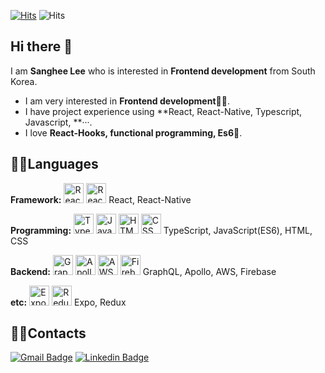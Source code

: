 [![Hits](https://hits.seeyoufarm.com/api/count/incr/badge.svg?url=https%3A%2F%2Fgithub.com%2Fsanghee-dev&count_bg=%2379C83D&title_bg=%23555555&icon=&icon_color=%23E7E7E7&title=hits&edge_flat=false)](https://hits.seeyoufarm.com) ![Hits](https://img.shields.io/github/followers/sanghee-dev?label=Follow)

## Hi there 👋

I am **Sanghee Lee** who is interested in **Frontend development** from South Korea.

- I am very interested in **Frontend development**👩‍💻.
- I have project experience using **React, React-Native, Typescript, Javascript, **···.
- I love **React-Hooks, functional programming, Es6**🥰.


## 🙆‍♀Languages

**Framework:**
<img alt="React" src="https://user-images.githubusercontent.com/61302874/114516276-32f72b80-9c78-11eb-82b1-d80d11d55d48.png" width="32" height="32"/>
<img alt="ReactNative" src="https://user-images.githubusercontent.com/61302874/114516217-25da3c80-9c78-11eb-9373-d31032fc4d21.png" width="32" height="32"/>
React, React-Native

**Programming:**
<img alt="TypeScript" src="https://user-images.githubusercontent.com/61302874/104692864-0486b480-574c-11eb-9514-b527238e4715.png" width="32" height="32"/>
<img alt="JavaScript" src="https://user-images.githubusercontent.com/13250888/53627364-a16d0100-3c4b-11e9-84e2-a8c2f7311695.png" width="32" height="32"/>
<img alt="HTML" src="https://user-images.githubusercontent.com/13250888/53627363-a16d0100-3c4b-11e9-8238-56153fb041e4.png" width="32" height="32"/>
<img alt="CSS" src="https://user-images.githubusercontent.com/61302874/99525171-cf284980-29dc-11eb-91ea-412ee2f0c910.png" width="32" height="32"/> 
TypeScript, JavaScript(ES6), HTML, CSS

**Backend:**
<img alt="GraphQL" src="https://user-images.githubusercontent.com/61302874/105507067-1816ba00-5d0e-11eb-9245-a1573de285d5.png" width="32" height="32"/>
<img alt="Apollo" src="https://user-images.githubusercontent.com/61302874/114338762-b89eac80-9b8e-11eb-90b9-275e9caa694f.png" width="32" height="32"/>
<img alt="AWS" src="https://user-images.githubusercontent.com/61302874/105507519-a2f7b480-5d0e-11eb-9086-c77e25c130df.png" width="32" height="32"/>
<img alt="Firebase" src="https://user-images.githubusercontent.com/61302874/103174001-ed1d7f80-48a1-11eb-922d-e33ae18dae9a.png" width="32" height="32"/>
GraphQL, Apollo, AWS, Firebase

**etc:**
<img alt="Expo" src="https://user-images.githubusercontent.com/61302874/114515970-e6abeb80-9c77-11eb-80ef-d353f1c907cc.png" width="32" height="32"/> 
<img alt="Redux" src="https://user-images.githubusercontent.com/61302874/105501958-38dc1100-5d08-11eb-9b80-21a9f30dea71.png" width="32" height="32"/>
Expo, Redux


## 🙆‍♀Contacts

[![Gmail Badge](https://img.shields.io/badge/Gmail-d14836?style=flat-square&logo=Gmail&logoColor=white&link=mailto:leeesangheee@gmail.com)](mailto:leeesangheee@gmail.com) [![Linkedin Badge](https://img.shields.io/badge/-LinkedIn-blue?style=flat-square&logo=Linkedin&logoColor=white&link=https://www.linkedin.com/in/sanghee-lee-52ba5a1a8)](https://www.linkedin.com/in/sanghee-lee-52ba5a1a8)
